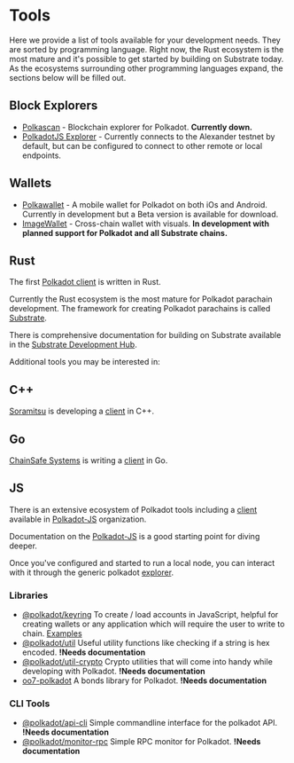 # Tools

Here we provide a list of tools available for your development needs. They
are sorted by programming language. Right now, the Rust ecosystem is the most
mature and it's possible to get started by building on Substrate today. As the
ecosystems surrounding other programming languages expand, the sections below
will be filled out.

## Block Explorers

 - [Polkascan](https://polkascan.io/) - Blockchain explorer for Polkadot. **Currently down.**
 - [PolkadotJS Explorer](https://polkadot.js.org/apps/#/explorer) - Currently connects to the Alexander testnet by default, but can be configured to connect to other remote or local endpoints.

## Wallets

 - [Polkawallet](https://polkawallet.io/) - A mobile wallet for Polkadot on both iOs and Android. Currently in development but a Beta version is available for download.
 - [ImageWallet](https://www.reddit.com/r/dot/comments/ah3py1/introducing_alpha_version_of_httpsimagewalletio/) - Cross-chain wallet with visuals. **In development with planned support for Polkadot and all Substrate chains.**

## Rust

The first [Polkadot client](https://github.com/paritytech/polkadot) is written in Rust.

Currently the Rust ecosystem is the most mature for Polkadot parachain development. The framework for creating Polkadot parachains is called [Substrate](https://github.com/paritytech/substrate).

There is comprehensive documentation for building on Substrate available in the [Substrate Development Hub](https://docs.substrate.dev).

Additional tools you may be interested in:

## C++

[Soramitsu](https://github.com/soramitsu) is developing a [client](https://github.com/soramitsu/polkadot) in C++.

## Go

[ChainSafe Systems](https://chainsafe.io) is writing a [client](https://github.com/ChainSafeSystems/go-pre) in Go.

## JS

There is an extensive ecosystem of Polkadot tools including a [client](https://github.com/polkadot-js/client) available in [Polkadot-JS](https://github.com/polkadot-js) organization.

Documentation on the [Polkadot-JS](https://polkadot.js.org) is a good starting point for diving deeper.

Once you've configured and started to run a local node, you can interact with it through the generic polkadot [explorer](https://polkadot.js.org/apps/#/explorer).

### Libraries

 - [@polkadot/keyring](https://polkadot.js.org/common/keyring/) To create / load accounts in JavaScript, helpful for creating wallets or any application which will require the user to write to chain. [Examples](https://polkadot.js.org/common/examples/keyring/)
 - [@polkadot/util](https://polkadot.js.org/common/util/) Useful utility functions like checking if a string is hex encoded. **!Needs documentation**
 - [@polkadot/util-crypto](https://polkadot.js.org/common/util-crypto/) Crypto utilities that will come into handy while developing with Polkadot. **!Needs documentation**
 - [oo7-polkadot](https://github.com/polkadot-js/oo7-polkadot) A bonds library for Polkadot. **!Needs documentation**

### CLI Tools

 - [@polkadot/api-cli](https://github.com/polkadot-js/tools/tree/master/packages/api-cli) Simple commandline interface for the polkadot API. **!Needs documentation**
 - [@polkadot/monitor-rpc](https://github.com/polkadot-js/tools/tree/master/packages/monitor-rpc) Simple RPC monitor for Polkadot. **!Needs documentation**
